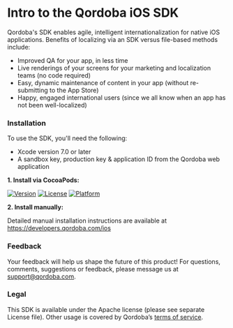 # Intro to the Qordoba iOS SDK  


Qordoba's SDK enables agile, intelligent internationalization for native iOS applications. Benefits of localizing via an SDK versus file-based methods include:

* Improved QA for your app, in less time
* Live renderings of your screens for your marketing and localization teams (no code required)
* Easy, dynamic maintenance of content in your app (without re-submitting to the App Store)
* Happy, engaged international users (since we all know when an app has not been well-localized)


### Installation

To use the SDK, you'll need the following:

* Xcode version 7.0 or later
* A sandbox key, production key & application ID from the Qordoba web application


**1. Install via CocoaPods:**

[![Version](https://img.shields.io/cocoapods/v/Qordoba-iOS-SDK.svg?style=flat)](http://cocoapods.org/pods/Qordoba-iOS-SDK)
[![License](https://img.shields.io/cocoapods/l/Qordoba-iOS-SDK.svg?style=flat)](http://cocoapods.org/pods/Qordoba-iOS-SDK)
[![Platform](https://img.shields.io/cocoapods/p/Qordoba-iOS-SDK.svg?style=flat)](http://cocoapods.org/pods/Qordoba-iOS-SDK)


**2. Install manually:**

Detailed manual installation instructions are available at https://developers.qordoba.com/ios


### Feedback

Your feedback will help us shape the future of this product! For questions, comments, suggestions or feedback, please message us at support@qordoba.com.


### Legal

This SDK is available under the Apache license (please see separate License file). Other usage is covered by Qordoba’s [terms of service](http://www.qordoba.com/terms.html).
